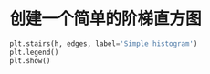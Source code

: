 # 创建一个简单的阶梯直方图

```python
plt.stairs(h, edges, label='Simple histogram')
plt.legend()
plt.show()
```

